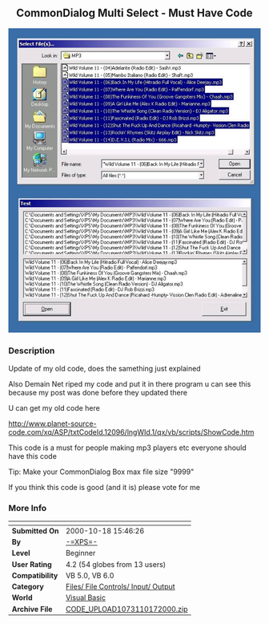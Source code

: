 ﻿<div align="center">

## CommonDialog Multi Select \- Must Have Code

<img src="PIC20001017233485051.jpg">
</div>

### Description

Update of my old code, does the samething just explained

Also Demain Net riped my code and put it in there program u can see this because my post was done before they updated there

U can get my old code here

http://www.planet-source-code.com/xq/ASP/txtCodeId.12096/lngWId.1/qx/vb/scripts/ShowCode.htm

This code is a must for people making mp3 players etc everyone should have this code

Tip: Make your CommonDialog Box max file size "9999"

If you think this code is good (and it is) please vote for me
 
### More Info
 


<span>             |<span>
---                |---
**Submitted On**   |2000-10-18 15:46:26
**By**             |[\-=XPS=\-](https://github.com/Planet-Source-Code/PSCIndex/blob/master/ByAuthor/xps.md)
**Level**          |Beginner
**User Rating**    |4.2 (54 globes from 13 users)
**Compatibility**  |VB 5\.0, VB 6\.0
**Category**       |[Files/ File Controls/ Input/ Output](https://github.com/Planet-Source-Code/PSCIndex/blob/master/ByCategory/files-file-controls-input-output__1-3.md)
**World**          |[Visual Basic](https://github.com/Planet-Source-Code/PSCIndex/blob/master/ByWorld/visual-basic.md)
**Archive File**   |[CODE\_UPLOAD1073110172000\.zip](https://github.com/Planet-Source-Code/xps-commondialog-multi-select-must-have-code__1-12114/archive/master.zip)








